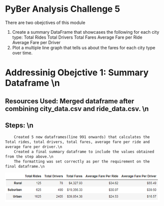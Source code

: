 # PyBer Analysis Challenge 5

There are two obejctives of this module
1. Create a summary DataFrame that showcases the following for each city type:
    Total Rides
    Total Drivers
    Total Fares
    Average Fare per Ride
    Average Fare per Driver
2. Plot a multiple line graph that tells us about the fares for each city type over time.

# Addressinig Obejctive 1: Summary Dataframe \n
## Resources Used: Merged dataframe after combining city_data.csv and ride_data.csv. \n
## Steps: \n
        Created 5 new dataframes(line 991 onwards) that calculates the Total rides, total drivers, total fares, average fare per ride and average fare per driver.\n
        Created a final summary dataframe to include the values obtained from the step above.\n
        The formatting was set correctly as per the requirement on the final dataframe.\n

![alt text](https://github.com/29bharat/PyBer_Analysis/blob/master/analysis/Summary%20Dataframe.PNG)

